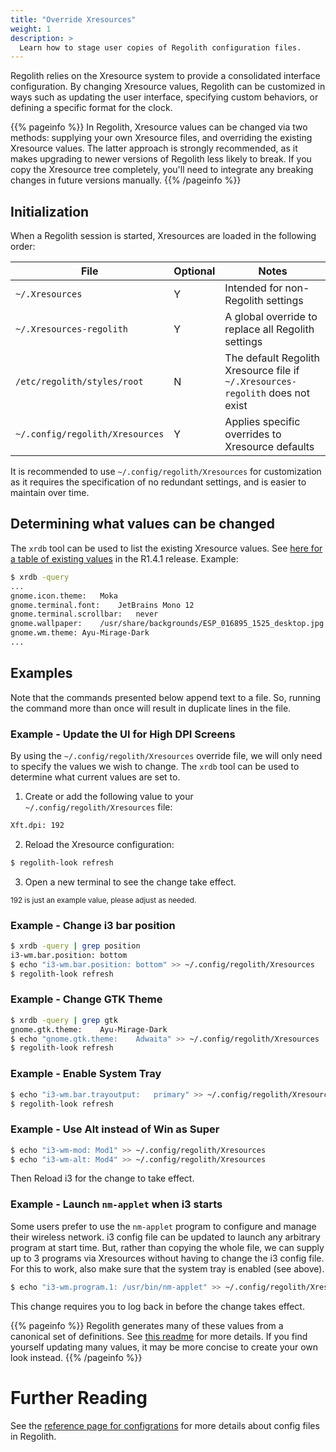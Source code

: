 ```yaml
---
title: "Override Xresources"
weight: 1
description: >
  Learn how to stage user copies of Regolith configuration files.
---
```


Regolith relies on the Xresource system to provide a consolidated interface configuration.  By changing Xresource values, Regolith can be customized in ways such as updating the user interface, specifying custom behaviors, or defining a specific format for the clock.  

{{% pageinfo %}}
In Regolith, Xresource values can be changed via two methods: supplying your own Xresource files, and overriding the existing Xresource values.  The latter approach is strongly recommended, as it makes upgrading to newer versions of Regolith less likely to break.  If you copy the Xresource tree completely, you'll need to integrate any breaking changes in future versions manually.
{{% /pageinfo %}}


## Initialization

When a Regolith session is started, Xresources are loaded in the following order:

| File | Optional | Notes |
| ---- | -------- | ----- |
| `~/.Xresources` | Y | Intended for non-Regolith settings |
| `~/.Xresources-regolith` | Y | A global override to replace all Regolith settings |
| `/etc/regolith/styles/root` | N | The default Regolith Xresource file if `~/.Xresources-regolith` does not exist |
| `~/.config/regolith/Xresources` | Y | Applies specific overrides to Xresource defaults |

It is recommended to use `~/.config/regolith/Xresources` for customization as it requires the specification of no redundant settings, and is easier to maintain over time.

## Determining what values can be changed

The `xrdb` tool can be used to list the existing Xresource values.  See [here for a table of existing values](../../reference/xresources) in the R1.4.1 release.  Example:

```bash
$ xrdb -query 
...
gnome.icon.theme:	Moka
gnome.terminal.font:	JetBrains Mono 12
gnome.terminal.scrollbar:	never
gnome.wallpaper:	/usr/share/backgrounds/ESP_016895_1525_desktop.jpg
gnome.wm.theme:	Ayu-Mirage-Dark
...
```

## Examples
Note that the commands presented below append text to a file.  So, running the command more than once will result in duplicate lines in the file.

### Example - Update the UI for High DPI Screens

By using the `~/.config/regolith/Xresources` override file, we will only need to specify the values we wish to change.  The `xrdb` tool can be used to determine what current values are set to.

1. Create or add the following value to your `~/.config/regolith/Xresources` file:
```bash
Xft.dpi: 192
```
2. Reload the Xresource configuration:
```bash
$ regolith-look refresh
```
3. Open a new terminal to see the change take effect.

<sub>192 is just an example value, please adjust as needed.</sub>

### Example - Change i3 bar position

```bash
$ xrdb -query | grep position
i3-wm.bar.position:	bottom
$ echo "i3-wm.bar.position:	bottom" >> ~/.config/regolith/Xresources
$ regolith-look refresh
```

### Example - Change GTK Theme

```bash
$ xrdb -query | grep gtk
gnome.gtk.theme:	Ayu-Mirage-Dark
$ echo "gnome.gtk.theme:	Adwaita" >> ~/.config/regolith/Xresources
$ regolith-look refresh
```

### Example - Enable System Tray

```bash
$ echo "i3-wm.bar.trayoutput:	primary" >> ~/.config/regolith/Xresources
$ regolith-look refresh
```

### Example - Use Alt instead of Win as Super

```bash
$ echo "i3-wm-mod: Mod1" >> ~/.config/regolith/Xresources
$ echo "i3-wm-alt: Mod4" >> ~/.config/regolith/Xresources
```

Then Reload i3 for the change to take effect.

### Example - Launch `nm-applet` when i3 starts

Some users prefer to use the `nm-applet` program to configure and manage their wireless network.  i3 config file can be updated to launch any arbitrary program at start time.  But, rather than copying the whole file, we can supply up to 3 programs via Xresources without having to change the i3 config file.  For this to work, also make sure that the system tray is enabled (see above).

```bash
$ echo "i3-wm.program.1: /usr/bin/nm-applet" >> ~/.config/regolith/Xresources
```

This change requires you to log back in before the change takes effect.

{{% pageinfo %}}
Regolith generates many of these values from a canonical set of definitions.  See [this readme](https://github.com/regolith-linux/regolith-styles) for more details.  If you find yourself updating many values, it may be more concise to create your own look instead.
{{% /pageinfo %}}

# Further Reading

See the [reference page for configrations](../../reference/configurations) for more details about config files in Regolith.
